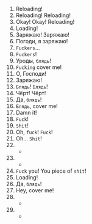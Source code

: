 1. Reloading!
2. Reloading! Reloading!
3. Okay! Okay! Reloading!
4. Loading!
5. Заряжаю! Заряжаю!
6. Погоди, я заряжаю!
7. `Fuckers`...
8. `Fuckers`!
9. Уроды, `блядь`!
10. `Fucking` cover me!
11. О, Господи!
12. Заряжаю!
13. `Блядь`! `Блядь`!
14. Чёрт! Чёрт!
15. Да, `блядь`!
16. `Блядь`, cover me!
17. Damn it!
18. `Fuck`!
19. `Shit`!
20. Oh, `fuck`! `Fuck`!
21. Oh... `Shit`!
22. -
23. -
24. `Fuck` you! You piece of `shit`!
25. Loading!
26. Да, `блядь`!
27. Hey, cover me!
28. -
29. -